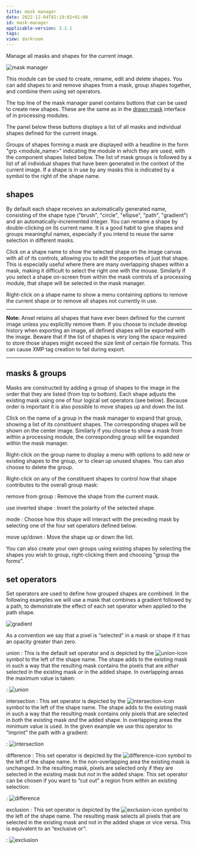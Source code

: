 ```yaml
---
title: mask manager
date: 2022-12-04T02:19:02+01:00
id: mask-manager
applicable-version: 3.2.1
tags:
view: darkroom
---
```


Manage all masks and shapes for the current image.

![mask manager](mask-manager.jpg)

This module can be used to create, rename, edit and delete shapes. You can add shapes to and remove shapes from a mask, group shapes together, and combine them using set operators.

The top line of the mask manager panel contains buttons that can be used to create new shapes. These are the same as in the [drawn mask](../../../views/darkroom/masking-and-blending/masks/drawn.md) interface of in processing modules.

The panel below these buttons displays a list of all masks and individual shapes defined for the current image.

Groups of shapes forming a mask are displayed with a headline in the form "grp <module_name>" indicating the module in which they are used, with the component shapes listed below. The list of mask groups is followed by a list of all individual shapes that have been generated in the context of the current image. If a shape is in use by any masks this is indicated by a symbol to the right of the shape name.

## shapes

By default each shape receives an automatically generated name, consisting of the shape type ("brush", "circle", "ellipse", "path", "gradient") and an automatically-incremented integer. You can rename a shape by double-clicking on its current name. It is a good habit to give shapes and groups meaningful names, especially if you intend to reuse the same selection in different masks.

Click on a shape name to show the selected shape on the image canvas with all of its controls, allowing you to edit the properties of just that shape. This is especially useful where there are many overlapping shapes within a mask, making it difficult to select the right one with the mouse. Similarly if you select a shape on-screen from within the mask controls of a processing module, that shape will be selected in the mask manager.

Right-click on a shape name to show a menu containing options to remove the current shape or to remove all shapes not currently in use.

---

**Note:** Ansel retains all shapes that have ever been defined for the current image unless you explicitly remove them. If you choose to include develop history when exporting an image, all defined shapes will be exported with the image. Beware that if the list of shapes is very long the space required to store those shapes might exceed the size limit of certain file formats. This can cause XMP tag creation to fail during export.

---

## masks & groups

Masks are constructed by adding a group of shapes to the image in the order that they are listed (from top to bottom). Each shape adjusts the existing mask using one of four logical set operators (see below). Because order is important it is also possible to move shapes up and down the list.

Click on the name of a group in the mask manager to expand that group, showing a list of its constituent shapes. The corresponding shapes will be shown on the center image. Similarly if you choose to show a mask from within a processing module, the corresponding group will be expanded within the mask manager.

Right-click on the group name to display a menu with options to add new or existing shapes to the group, or to clean up unused shapes. You can also choose to delete the group.

Right-click on any of the constituent shapes to control how that shape contributes to the overall group mask:

remove from group
: Remove the shape from the current mask.

use inverted shape
: Invert the polarity of the selected shape.

mode
: Choose how this shape will interact with the preceding mask by selecting one of the four set operators defined below.

move up/down
: Move the shape up or down the list.

You can also create your own groups using existing shapes by selecting the shapes you wish to group, right-clicking them and choosing "group the forms".

## set operators

Set operators are used to define how grouped shapes are combined. In the following examples we will use a mask that combines a gradient followed by a path, to demonstrate the effect of each set operator when applied to the path shape.

![gradient](mask-manager_ex1.jpg)

As a convention we say that a pixel is “selected” in a mask or shape if it has an opacity greater than zero.

union
: This is the default set operator and is depicted by the ![union-icon](masks_union.jpg) symbol to the left of the shape name. The shape adds to the existing mask in such a way that the resulting mask contains the pixels that are *either* selected in the existing mask *or* in the added shape. In overlapping areas the maximum value is taken:

: ![union](mask-manager_ex3.jpg)

intersection
: This set operator is depicted by the ![intersection-icon](masks_intersection.jpg) symbol to the left of the shape name. The shape adds to the existing mask in such a way that the resulting mask contains only pixels that are selected in *both* the existing mask *and* the added shape. In overlapping areas the minimum value is used. In the given example we use this operator to “imprint” the path with a gradient:

: ![intersection](mask-manager_ex4.jpg)

difference
: This set operator is depicted by the ![difference-icon](masks_difference.jpg) symbol to the left of the shape name. In the non-overlapping area the existing mask is unchanged. In the resulting mask, pixels are selected only if they are selected in the existing mask but *not* in the added shape. This set operator can be chosen if you want to “cut out” a region from within an existing selection:

: ![difference](mask-manager_ex5.jpg)

exclusion
: This set operator is depicted by the ![exclusion-icon](masks_exclusion.jpg) symbol to the left of the shape name. The resulting mask selects all pixels that are selected in the existing mask and not in the added shape or vice versa. This is equivalent to an “exclusive or”:

: ![exclusion](mask-manager_ex6.jpg)
